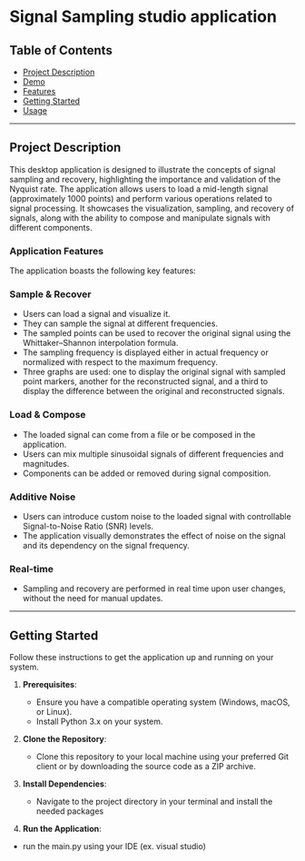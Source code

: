 # Signal Sampling studio application

## Table of Contents
- [Project Description](#project-description)
- [Demo](#Demo)
- [Features](#features)
- [Getting Started](#getting-started)
- [Usage](#usage)
---

## Project Description
This desktop application is designed to illustrate the concepts of signal sampling and recovery, highlighting the importance and validation of the Nyquist rate. The application allows users to load a mid-length signal (approximately 1000 points) and perform various operations related to signal processing. It showcases the visualization, sampling, and recovery of signals, along with the ability to compose and manipulate signals with different components.

### Application Features
The application boasts the following key features:

### Sample & Recover
- Users can load a signal and visualize it.
- They can sample the signal at different frequencies.
- The sampled points can be used to recover the original signal using the Whittaker–Shannon interpolation formula.
- The sampling frequency is displayed either in actual frequency or normalized with respect to the maximum frequency.
- Three graphs are used: one to display the original signal with sampled point markers, another for the reconstructed signal, and a third to display the difference between the original and reconstructed signals.

### Load & Compose
- The loaded signal can come from a file or be composed in the application.
- Users can mix multiple sinusoidal signals of different frequencies and magnitudes.
- Components can be added or removed during signal composition.

### Additive Noise
- Users can introduce custom noise to the loaded signal with controllable Signal-to-Noise Ratio (SNR) levels.
- The application visually demonstrates the effect of noise on the signal and its dependency on the signal frequency.

### Real-time
- Sampling and recovery are performed in real time upon user changes, without the need for manual updates.

---

## Getting Started
Follow these instructions to get the application up and running on your system.

1. **Prerequisites**: 
   - Ensure you have a compatible operating system (Windows, macOS, or Linux).
   - Install Python 3.x on your system.

2. **Clone the Repository**:
   - Clone this repository to your local machine using your preferred Git client or by downloading the source code as a ZIP archive.

3. **Install Dependencies**:
   - Navigate to the project directory in your terminal and install the needed packages

4. **Run the Application**:
- run the main.py using your IDE (ex. visual studio)




